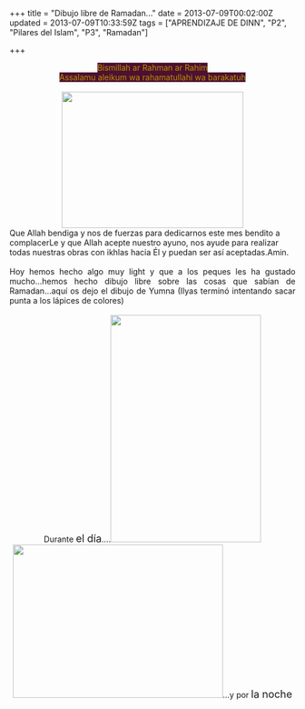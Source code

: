 +++
title = "Dibujo libre de Ramadan..."
date = 2013-07-09T00:02:00Z
updated = 2013-07-09T10:33:59Z
tags = ["APRENDIZAJE DE DINN", "P2", "Pilares del Islam", "P3", "Ramadan"]

+++

<div dir="ltr" style="text-align: left;" trbidi="on"><div dir="ltr" style="text-align: left;" trbidi="on"><div style="text-align: center;"><span style="background-color: #4c1130; color: #bf9000;">Bismillah ar Rahman ar Rahim</span></div><div style="text-align: center;"><span style="background-color: #4c1130; color: #bf9000;">Assalamu aleikum wa rahamatullahi wa barakatuh</span></div><br /><div class="separator" style="clear: both; text-align: center;"><a href="http://lh6.ggpht.com/-gvbXAmOwlDU/Udtb2xlbNzI/AAAAAAAAEpQ/EgHOig5AIqA/s1600/2013-07-09-00-23-59_deco.jpg" imageanchor="1" style="margin-left: 1em; margin-right: 1em;"><img border="0" height="240" src="http://lh6.ggpht.com/-gvbXAmOwlDU/Udtb2xlbNzI/AAAAAAAAEpQ/EgHOig5AIqA/s320/2013-07-09-00-23-59_deco.jpg" width="320" /></a></div>Que Allah bendiga y nos de fuerzas para dedicarnos este mes bendito a complacerLe y que Allah acepte nuestro ayuno, nos ayude para realizar todas nuestras obras con ikhlas hacia Él y puedan ser así aceptadas.Amin.<br /><br /><div style="text-align: justify;">Hoy hemos hecho algo muy light y que a los peques les ha gustado mucho...hemos hecho dibujo libre sobre las cosas que sabían de Ramadan...aquí os dejo el dibujo de Yumna (Ilyas terminó intentando sacar punta a los lápices de colores)<br /><br /><div class="separator" style="clear: both; text-align: center;">Durante <span style="font-size: large;">el día</span>....<img border="0" height="400" src="http://3.bp.blogspot.com/--vS71n-ObgU/Uds2aRrxVMI/AAAAAAAAEow/iKu3O8FiPZU/s400/RAMADANDIA.png" width="265" /></div><div class="separator" style="clear: both; text-align: center;"><img border="0" height="270" src="http://4.bp.blogspot.com/-KFgRECRr7uA/Uds2MvcWDOI/AAAAAAAAEoo/yByyHmboVss/s400/ramadan+noche.jpg" width="370" />...y por <span style="font-size: large;">la noche</span></div><br /><br /></div><div style="text-align: justify;"><br /></div><div style="text-align: justify;"><br /></div></div><div class="separator" style="clear: both; text-align: center;"></div></div>
